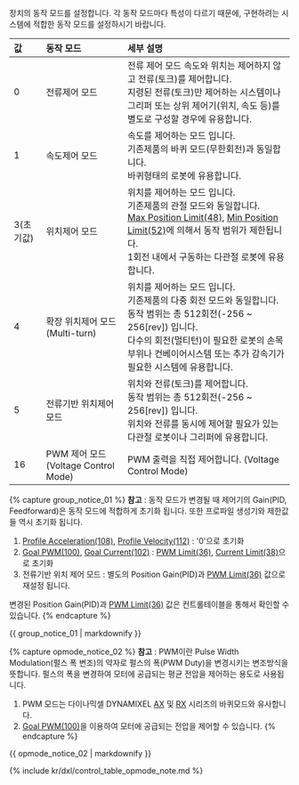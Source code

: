 장치의 동작 모드를 설정합니다. 각 동작 모드마다 특성이 다르기 때문에, 구현하려는 시스템에 적합한 동작 모드를 설정하시기 바랍니다.

| 값        | 동작 모드                            | 세부 설명                                                                                                                                                                                                                                         |
|:----------|:-------------------------------------|:--------------------------------------------------------------------------------------------------------------------------------------------------------------------------------------------------------------------------------------------------|
| 0         | 전류제어 모드                        | 전류 제어 모드 속도와 위치는 제어하지 않고 전류(토크)를 제어합니다.<br />지령된 전류(토크)만 제어하는 시스템이나 그리퍼 또는 상위 제어기(위치, 속도 등)를 별도로 구성할 경우에 유용합니다.                                                        |
| 1         | 속도제어 모드                        | 속도를 제어하는 모드 입니다.<br />기존제품의 바퀴 모드(무한회전)과 동일합니다.<br />바퀴형태의 로봇에 유용합니다.                                                                                                                                 |
| 3(초기값) | 위치제어 모드                        | 위치를 제어하는 모드 입니다.<br />기존제품의 관절 모드와 동일합니다.<br />[Max Position Limit(48)](#minmax-position-limit48-52), [Min Position Limit(52)](#minmax-position-limit48-52)에 의해서 동작 범위가 제한됩니다.<br />1회전 내에서 구동하는 다관절 로봇에 유용합니다.                                |
| 4         | 확장 위치제어 모드(Multi-turn)       | 위치를 제어하는 모드 입니다.<br />기존제품의 다중 회전 모드와 동일합니다.<br />동작 범위는 총 512회전(-256 ~ 256[rev]) 입니다.<br />다수의 회전(멀티턴)이 필요한 로봇의 손목 부위나 컨베이어시스템 또는 추가 감속기가 필요한 시스템에 유용합니다. |
| 5         | 전류기반 위치제어 모드               | 위치와 전류(토크)를 제어합니다.<br />동작 범위는 총 512회전(-256 ~ 256[rev]) 입니다.<br />위치와 전류를 동시에 제어할 필요가 있는 다관절 로봇이나 그리퍼에 유용합니다.                                                                            |
| 16        | PWM 제어 모드 (Voltage Control Mode) | PWM 출력을 직접 제어합니다. (Voltage Control Mode)                                                                                                                                                                                                |

{% capture group_notice_01 %}
**참고** : 동작 모드가 변경될 때 제어기의 Gain(PID, Feedforward)은 동작 모드에 적합하게 초기화 됩니다. 또한 프로파일 생성기와 제한값들 역시 초기화 됩니다.
1. [Profile Acceleration(108)](#profile-acceleration108), [Profile Velocity(112)](#profile-velocity112) : '0'으로 초기화
2. [Goal PWM(100)](#goal-pwm100), [Goal Current(102)](#goal-current102) : [PWM Limit(36)](#pwm-limit36), [Current Limit(38)](#current-limit38)으로 초기화
3. 전류기반 위치 제어 모드 : 별도의 Position Gain(PID)과 [PWM Limit(36)](#pwm-limit36) 값으로 재설정 됩니다.  

변경된 Position Gain(PID)과 [PWM Limit(36)](#pwm-limit36) 값은 컨트롤테이블을 통해서 확인할 수 있습니다.
{% endcapture %}
<div class="notice">{{ group_notice_01 | markdownify }}</div>

{% capture opmode_notice_02 %}
**참고** : PWM이란 Pulse Width Modulation(펄스 폭 변조)의 약자로 펄스의 폭(PWM Duty)을 변경시키는 변조방식을 뜻합니다. 펄스의 폭을 변경하여 모터에 공급되는 평균 전압을 제어하는 용도로 사용됩니다.
1. PWM 모드는 다이나믹셀 DYNAMIXEL [AX](/docs/kr/dxl/ax/ax-12w/#cw-compliance-margin) 및 [RX](/docs/kr/dxl/rx/rx-10/#moving-speed-32) 시리즈의 바퀴모드와 유사합니다.
2. [Goal PWM(100)](#goal-pwm100)을 이용하여 모터에 공급되는 전압을 제어할 수 있습니다.
{% endcapture %}
<div class="notice">{{ opmode_notice_02 | markdownify }}</div>

{% include kr/dxl/control_table_opmode_note.md %}
